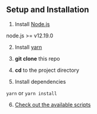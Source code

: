 ## Setup and Installation

1. Install [Node.js](https://nodejs.org/en/download/)

node.js >= v12.19.0

2. Install [yarn](https://classic.yarnpkg.com/en/docs/install#mac-stable)


3. **git clone** this repo


4. **cd** to the project directory


5. Install dependencies

 `yarn` or `yarn install`

6.  [Check out the available scripts](Scripts.md)
